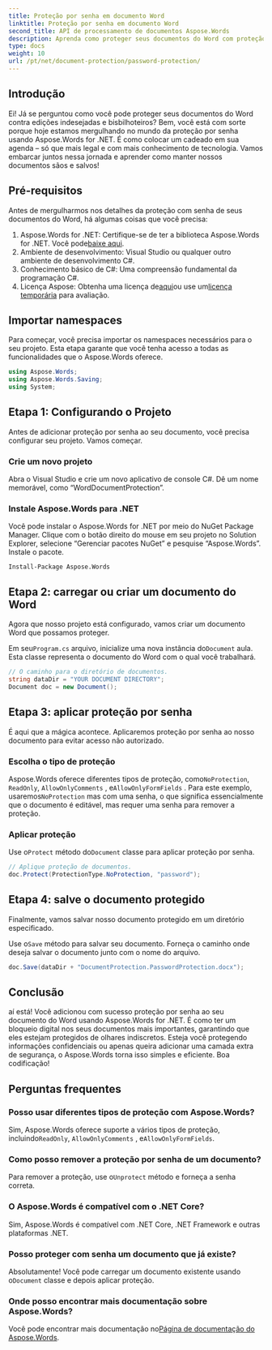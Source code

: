 ```yaml
---
title: Proteção por senha em documento Word
linktitle: Proteção por senha em documento Word
second_title: API de processamento de documentos Aspose.Words
description: Aprenda como proteger seus documentos do Word com proteção por senha usando Aspose.Words for .NET neste guia passo a passo detalhado.
type: docs
weight: 10
url: /pt/net/document-protection/password-protection/
---
```

## Introdução

Ei! Já se perguntou como você pode proteger seus documentos do Word contra edições indesejadas e bisbilhoteiros? Bem, você está com sorte porque hoje estamos mergulhando no mundo da proteção por senha usando Aspose.Words for .NET. É como colocar um cadeado em sua agenda – só que mais legal e com mais conhecimento de tecnologia. Vamos embarcar juntos nessa jornada e aprender como manter nossos documentos sãos e salvos!

## Pré-requisitos

Antes de mergulharmos nos detalhes da proteção com senha de seus documentos do Word, há algumas coisas que você precisa:

1.  Aspose.Words for .NET: Certifique-se de ter a biblioteca Aspose.Words for .NET. Você pode[baixe aqui](https://releases.aspose.com/words/net/).
2. Ambiente de desenvolvimento: Visual Studio ou qualquer outro ambiente de desenvolvimento C#.
3. Conhecimento básico de C#: Uma compreensão fundamental da programação C#.
4.  Licença Aspose: Obtenha uma licença de[aqui](https://purchase.aspose.com/buy)ou use um[licença temporária](https://purchase.aspose.com/temporary-license/) para avaliação.

## Importar namespaces

Para começar, você precisa importar os namespaces necessários para o seu projeto. Esta etapa garante que você tenha acesso a todas as funcionalidades que o Aspose.Words oferece.

```csharp
using Aspose.Words;
using Aspose.Words.Saving;
using System;
```

## Etapa 1: Configurando o Projeto

Antes de adicionar proteção por senha ao seu documento, você precisa configurar seu projeto. Vamos começar.

### Crie um novo projeto

Abra o Visual Studio e crie um novo aplicativo de console C#. Dê um nome memorável, como “WordDocumentProtection”.

### Instale Aspose.Words para .NET

Você pode instalar o Aspose.Words for .NET por meio do NuGet Package Manager. Clique com o botão direito do mouse em seu projeto no Solution Explorer, selecione “Gerenciar pacotes NuGet” e pesquise “Aspose.Words”. Instale o pacote.

```shell
Install-Package Aspose.Words
```

## Etapa 2: carregar ou criar um documento do Word

Agora que nosso projeto está configurado, vamos criar um documento Word que possamos proteger.

 Em seu`Program.cs` arquivo, inicialize uma nova instância do`Document` aula. Esta classe representa o documento do Word com o qual você trabalhará.

```csharp
// O caminho para o diretório de documentos.
string dataDir = "YOUR DOCUMENT DIRECTORY";
Document doc = new Document();
```

## Etapa 3: aplicar proteção por senha

É aqui que a mágica acontece. Aplicaremos proteção por senha ao nosso documento para evitar acesso não autorizado.

### Escolha o tipo de proteção

 Aspose.Words oferece diferentes tipos de proteção, como`NoProtection`, `ReadOnly`, `AllowOnlyComments` , e`AllowOnlyFormFields` . Para este exemplo, usaremos`NoProtection` mas com uma senha, o que significa essencialmente que o documento é editável, mas requer uma senha para remover a proteção.

### Aplicar proteção

 Use o`Protect` método do`Document` classe para aplicar proteção por senha. 

```csharp
// Aplique proteção de documentos.
doc.Protect(ProtectionType.NoProtection, "password");
```

## Etapa 4: salve o documento protegido

Finalmente, vamos salvar nosso documento protegido em um diretório especificado.


 Use o`Save` método para salvar seu documento. Forneça o caminho onde deseja salvar o documento junto com o nome do arquivo.

```csharp
doc.Save(dataDir + "DocumentProtection.PasswordProtection.docx");
```

## Conclusão

aí está! Você adicionou com sucesso proteção por senha ao seu documento do Word usando Aspose.Words for .NET. É como ter um bloqueio digital nos seus documentos mais importantes, garantindo que eles estejam protegidos de olhares indiscretos. Esteja você protegendo informações confidenciais ou apenas queira adicionar uma camada extra de segurança, o Aspose.Words torna isso simples e eficiente. Boa codificação!

## Perguntas frequentes

### Posso usar diferentes tipos de proteção com Aspose.Words?

 Sim, Aspose.Words oferece suporte a vários tipos de proteção, incluindo`ReadOnly`, `AllowOnlyComments` , e`AllowOnlyFormFields`.

### Como posso remover a proteção por senha de um documento?

 Para remover a proteção, use o`Unprotect` método e forneça a senha correta.

### O Aspose.Words é compatível com o .NET Core?

Sim, Aspose.Words é compatível com .NET Core, .NET Framework e outras plataformas .NET.

### Posso proteger com senha um documento que já existe?

 Absolutamente! Você pode carregar um documento existente usando o`Document` classe e depois aplicar proteção.

### Onde posso encontrar mais documentação sobre Aspose.Words?

Você pode encontrar mais documentação no[Página de documentação do Aspose.Words](https://reference.aspose.com/words/net/).

